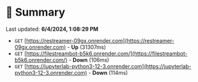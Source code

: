 # 📖 Summary
Last updated: **6/4/2024, 1:08:29 PM**

- `GET` [https://restreamer-09gx.onrender.com](https://restreamer-09gx.onrender.com) - **Up** (31307ms)
- `GET` [https://filestreambot-b5k6.onrender.com/](https://filestreambot-b5k6.onrender.com/) - **Down** (106ms)
- `GET` [https://jupyterlab-python3-12-3.onrender.com](https://jupyterlab-python3-12-3.onrender.com) - **Down** (114ms)
